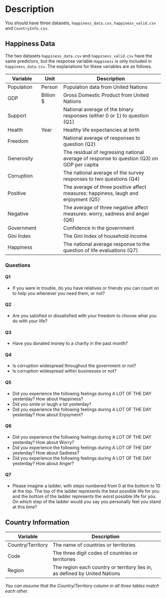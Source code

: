 # Description

You should have three datasets, `happiness_data.csv`, `happiness_valid.csv` and `CountryInfo.csv`.

## Happiness Data

The two datasets `happiness_data.csv` and `happiness_valid.csv` have the same predictors, but the response variable `Happiness` is only included in `happiness_data.csv`. The explanations for these variables are as follows.

| Variable | Unit | Description |
| -------- | ---- | ----------- |
| Population | Person | Population data from United Nations |
| GDP | Billion $ | Gross Domestic Product from United Nations |
| Support |  | National average of the binary responses (either 0 or 1) to question (Q1) |
| Health | Year | Healthy life expectancies at birth |
| Freedom | | National average of responses to question (Q2) |
| Generosity | | The residual of regressing national average of response to question (Q3) on GDP per capita |
| Corruption | | The national average of the survey responses to two questions (Q4) |
| Positive | | The average of three positive affect measures: happiness, laugh and enjoyment (Q5) |
| Negative | | The average of three negative affect measures: worry, sadness and anger (Q6) |
| Government | | Confidence in the government |
| Gini Index | | The Gini Index of household income |
| Happiness | | The national average response to the question of life evaluations (Q7) |
 
### Questions

#### Q1
  - If you were in trouble, do you have relatives or friends you can count on to help you whenever you need them, or not?
  
#### Q2
  - Are you satisfied or dissatisfied with your freedom to choose what you do with your life?
  
#### Q3
  - Have you donated money to a charity in the past month?
  
#### Q4 
  - Is corruption widespread throughout the government or not?
  - Is corruption widespread within businesses or not?
  
#### Q5
  - Did you experience the following feelings during A LOT OF THE DAY yesterday? How about Happiness?
  - Did you smile or laugh a lot yesterday?
  - Did you experience the following feelings during A LOT OF THE DAY yesterday? How about Enjoyment?
  
#### Q6
  - Did you experience the following feelings during A LOT OF THE DAY yesterday? How about Worry?
  - Did you experience the following feelings during A LOT OF THE DAY yesterday? How about Sadness?
  - Did you experience the following feelings during A LOT OF THE DAY yesterday? How about Anger?
  
#### Q7
  - Please imagine a ladder, with steps numbered from 0 at the bottom to 10 at the top. The top of the ladder represents the best possible life for you and the bottom of the ladder represents the worst possible life for you. On which step of the ladder would you say you personally feel you stand at this time?
  

## Country Information

| Variable | Description |
| -------- | ----------- |
| Country/Territory | The name of countries or territories |
| Code | The three digit codes of countries or territories |
| Region | The region each country or territory lies in, as defined by United Nations |

_You can assume that the Country/Territory column in all three tables match each other._